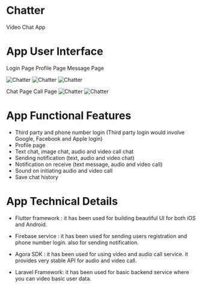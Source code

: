# Chatter

Video Chat App

# App User Interface

Login Page                                 Profile Page                                   Message Page                           

![Chatter](https://imgur.com/gB9eKpX.png)  ![Chatter](https://imgur.com/cnsuiBB.png)      ![Chatter](https://imgur.com/X2OcVxq.png)      


Chat Page                                  Call Page
![Chatter](https://imgur.com/zmQR2Iz.png)  ![Chatter](https://imgur.com/b9gp1QC.png)

# App Functional Features

- Third party and phone number login (Third party login would involve Google, Facebook and Apple login)
- Profile page
- Text chat, image chat, audio and video call chat
- Sending notification (text, audio and video chat)
- Notification on receive (text message, audio and video call)
- Sound on initiating audio and video call
- Save chat history

# App Technical Details

- Flutter framework : it has been used for building beautiful UI for both iOS and Android.

- Firebase service : it has been used for sending users registration and phone number login. 
also for sending notification.

- Agora SDK : it has been used for using video and audio call service.
it provides very stable API for audio and video call.

- Laravel Framework: it has been used for basic backend service where you can video basic user data.